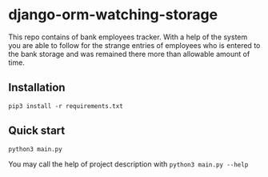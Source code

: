 # django-orm-watching-storage

This repo contains of bank employees tracker. With a help of the system you are able to follow for the strange entries of employees who is entered to the bank storage and was remained there more than allowable amount of time. 

## Installation
```
pip3 install -r requirements.txt
```

## Quick start
```
python3 main.py
```
You may call the help of project description with `python3 main.py --help`

